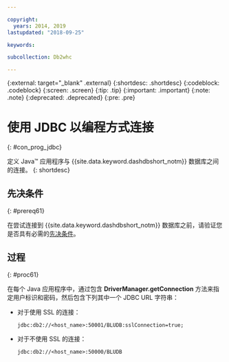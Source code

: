 ```yaml
---

copyright:
  years: 2014, 2019
lastupdated: "2018-09-25"

keywords:

subcollection: Db2whc

---
```


<!-- Attribute definitions --> 
{:external: target="_blank" .external}
{:shortdesc: .shortdesc}
{:codeblock: .codeblock}
{:screen: .screen}
{:tip: .tip}
{:important: .important}
{:note: .note}
{:deprecated: .deprecated}
{:pre: .pre}

# 使用 JDBC 以编程方式连接
{: #con_prog_jdbc}

定义 Java™ 应用程序与 {{site.data.keyword.dashdbshort_notm}} 数据库之间的连接。
{: shortdesc}

## 先决条件
{: #prereq61}

在尝试连接到 {{site.data.keyword.dashdbshort_notm}} 数据库之前，请验证您是否具有必需的[先决条件](/docs/services/Db2whc/connecting?topic=Db2whc-connect_ov#prereqs)。

<!-- Before you can connect to your database, you must perform the following steps:

- [Verify prerequisites](prereqs.html), including installing driver packages, configuring your local environment, and downloading SSL certificates (if needed)
- Collect [connection information](credentials.html), including database details such as host name and port numbers, and connection credentials such as user ID and password -->

## 过程
{: #proc61}

在每个 Java 应用程序中，通过包含 **DriverManager.getConnection** 方法来指定用户标识和密码，然后包含下列其中一个 JDBC URL 字符串：

- 对于使用 SSL 的连接：

  `jdbc:db2://<host_name>:50001/BLUDB:sslConnection=true;`

- 对于不使用 SSL 的连接：

  `jdbc:db2://<host_name>:50000/BLUDB`


